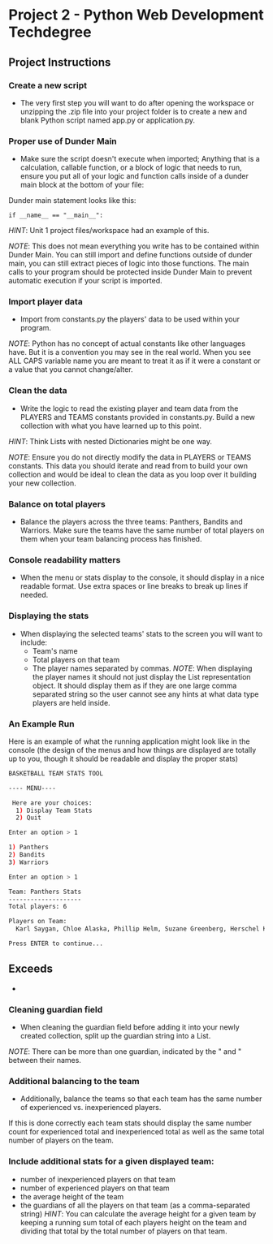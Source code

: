 # Project 2 - Python Web Development Techdegree

## Project Instructions

### Create a new script
- The very first step you will want to do after opening the workspace or unzipping the .zip file into your project folder is to create a new and blank Python script named app.py or application.py.

### Proper use of Dunder Main
- Make sure the script doesn't execute when imported; Anything that is a calculation, callable function, or a block of logic that needs to run, ensure you put all of your logic and function calls inside of a dunder main block at the bottom of your file:

Dunder main statement looks like this:

`if __name__ == "__main__":`

*HINT*: Unit 1 project files/workspace had an example of this.

*NOTE*: This does not mean everything you write has to be contained within Dunder Main. You can still import and define functions outside of dunder main, you can still extract pieces of logic into those functions. The main calls to your program should be protected inside Dunder Main to prevent automatic execution if your script is imported.

### Import player data
- Import from constants.py the players' data to be used within your program.

*NOTE*: Python has no concept of actual constants like other languages have. But it is a convention you may see in the real world. When you see ALL CAPS variable name you are meant to treat it as if it were a constant or a value that you cannot change/alter.

### Clean the data
- Write the logic to read the existing player and team data from the PLAYERS and TEAMS constants provided in constants.py. Build a new collection with what you have learned up to this point.

*HINT*: Think Lists with nested Dictionaries might be one way.

*NOTE*: Ensure you do not directly modify the data in PLAYERS or TEAMS constants. This data you should iterate and read from to build your own collection and would be ideal to clean the data as you loop over it building your new collection.

### Balance on total players
- Balance the players across the three teams: Panthers, Bandits and Warriors. Make sure the teams have the same number of total players on them when your team balancing process has finished.

### Console readability matters
- When the menu or stats display to the console, it should display in a nice readable format. Use extra spaces or line breaks to break up lines if needed.

### Displaying the stats
- When displaying the selected teams' stats to the screen you will want to include:
    - Team's name
    - Total players on that team
    - The player names separated by commas.
*NOTE*: When displaying the player names it should not just display the List representation object. It should display them as if they are one large comma separated string so the user cannot see any hints at what data type players are held inside.

### An Example Run
Here is an example of what the running application might look like in the console (the design of the menus and how things are displayed are totally up to you, though it should be readable and display the proper stats)

```bash
BASKETBALL TEAM STATS TOOL

---- MENU----

 Here are your choices:
  1) Display Team Stats
  2) Quit

Enter an option > 1

1) Panthers
2) Bandits
3) Warriors

Enter an option > 1

Team: Panthers Stats
--------------------
Total players: 6

Players on Team:
  Karl Saygan, Chloe Alaska, Phillip Helm, Suzane Greenberg, Herschel Krustofski, Joe Smith

Press ENTER to continue...
```

## Exceeds
-      
### Cleaning guardian field
- When cleaning the guardian field before adding it into your newly created collection, split up the guardian string into a List.

*NOTE*: There can be more than one guardian, indicated by the " and " between their names.

### Additional balancing to the team
- Additionally, balance the teams so that each team has the same number of experienced vs. inexperienced players.

If this is done correctly each team stats should display the same number count for experienced total and inexperienced total as well as the same total number of players on the team.

### Include additional stats for a given displayed team:
- number of inexperienced players on that team
- number of experienced players on that team
- the average height of the team
- the guardians of all the players on that team (as a comma-separated string)
*HINT*: You can calculate the average height for a given team by keeping a running sum total of each players height on the team and dividing that total by the total number of players on that team.
